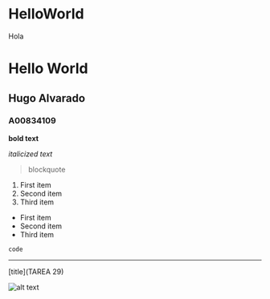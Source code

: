 # HelloWorld
Hola

# Hello World
## Hugo Alvarado
### A00834109

**bold text**

*italicized text*

> blockquote

1. First item
2. Second item
3. Third item

- First item
- Second item
- Third item

`code`

---

[title](TAREA 29)

![alt text](Yasuo_True_Damage_EP.png.jpg)

